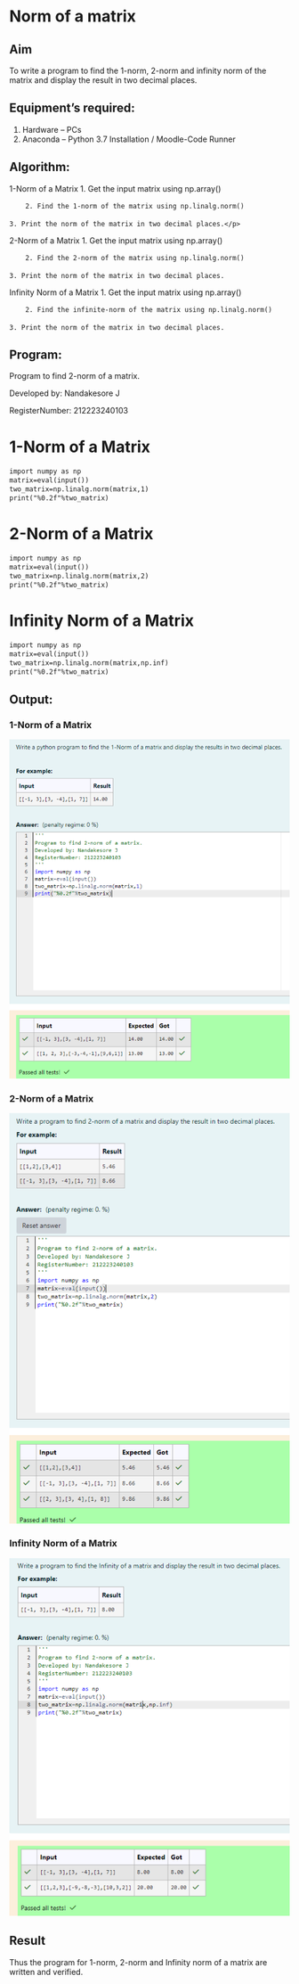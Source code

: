 # Norm of a matrix
## Aim
To write a program to find the 1-norm, 2-norm and infinity norm of the matrix and display the result in two decimal places.
## Equipment’s required:
1.	Hardware – PCs
2.	Anaconda – Python 3.7 Installation / Moodle-Code Runner
## Algorithm:

<p>1-Norm of a Matrix
	1. Get the input matrix using np.array() 
 
        2. Find the 1-norm of the matrix using np.linalg.norm()
	
	3. Print the norm of the matrix in two decimal places.</p>

2-Norm of a Matrix
        1. Get the input matrix using np.array()   
	
        2. Find the 2-norm of the matrix using np.linalg.norm()
	
	3. Print the norm of the matrix in two decimal places.

Infinity Norm of a Matrix
        1. Get the input matrix using np.array()   
	
        2. Find the infinite-norm of the matrix using np.linalg.norm()
	
	3. Print the norm of the matrix in two decimal places.
    
## Program:

Program to find 2-norm of a matrix.

Developed by: Nandakesore J

RegisterNumber: 212223240103

# 1-Norm of a Matrix

```
import numpy as np
matrix=eval(input())
two_matrix=np.linalg.norm(matrix,1)
print("%0.2f"%two_matrix)
```

# 2-Norm of a Matrix
```
import numpy as np
matrix=eval(input())
two_matrix=np.linalg.norm(matrix,2)
print("%0.2f"%two_matrix)
```
# Infinity Norm of a Matrix
```
import numpy as np
matrix=eval(input())
two_matrix=np.linalg.norm(matrix,np.inf)
print("%0.2f"%two_matrix)
```

## Output:
### 1-Norm of a Matrix
![alt text](image.png)
<br>

### 2-Norm of a Matrix
![alt text](image-1.png)
<br>

### Infinity Norm of a Matrix
![alt text](image-2.png)
<br>

## Result
Thus the program for 1-norm, 2-norm and Infinity norm of a matrix are written and verified.
